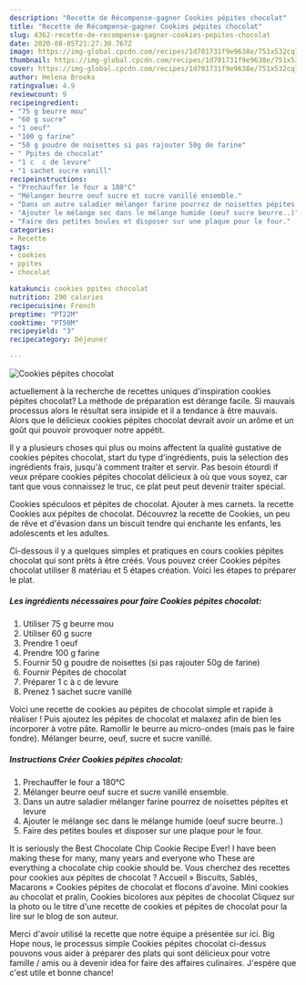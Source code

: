 ```yaml
---
description: "Recette de Récompense-gagner Cookies pépites chocolat"
title: "Recette de Récompense-gagner Cookies pépites chocolat"
slug: 4362-recette-de-recompense-gagner-cookies-pepites-chocolat
date: 2020-08-05T21:27:30.767Z
image: https://img-global.cpcdn.com/recipes/1d701731f9e9638e/751x532cq70/cookies-pepites-chocolat-photo-principale-de-la-recette.jpg
thumbnail: https://img-global.cpcdn.com/recipes/1d701731f9e9638e/751x532cq70/cookies-pepites-chocolat-photo-principale-de-la-recette.jpg
cover: https://img-global.cpcdn.com/recipes/1d701731f9e9638e/751x532cq70/cookies-pepites-chocolat-photo-principale-de-la-recette.jpg
author: Helena Brooks
ratingvalue: 4.9
reviewcount: 9
recipeingredient:
- "75 g beurre mou"
- "60 g sucre"
- "1 oeuf"
- "100 g farine"
- "50 g poudre de noisettes si pas rajouter 50g de farine"
- " Ppites de chocolat"
- "1 c  c de levure"
- "1 sachet sucre vanill"
recipeinstructions:
- "Prechauffer le four a 180°C"
- "Mélanger beurre oeuf sucre et sucre vanillé ensemble."
- "Dans un autre saladier mélanger farine pourrez de noisettes pépites et levure"
- "Ajouter le mélange sec dans le mélange humide (oeuf sucre beurre..)"
- "Faire des petites boules et disposer sur une plaque pour le four."
categories:
- Recette
tags:
- cookies
- ppites
- chocolat

katakunci: cookies ppites chocolat 
nutrition: 290 calories
recipecuisine: French
preptime: "PT22M"
cooktime: "PT50M"
recipeyield: "3"
recipecategory: Déjeuner

---
```



![Cookies pépites chocolat](https://img-global.cpcdn.com/recipes/1d701731f9e9638e/751x532cq70/cookies-pepites-chocolat-photo-principale-de-la-recette.jpg)

actuellement à la recherche de recettes uniques d'inspiration cookies pépites chocolat? La méthode de préparation est dérange facile. Si mauvais processus alors le résultat sera insipide et il a tendance à être mauvais. Alors que le délicieux cookies pépites chocolat devrait avoir un arôme et un goût qui pouvoir provoquer notre appétit.

Il y a plusieurs choses qui plus ou moins affectent la qualité gustative de cookies pépites chocolat, start du type d'ingrédients, puis la sélection des ingrédients frais, jusqu'à comment traiter et servir. Pas besoin étourdi if veux prépare cookies pépites chocolat délicieux à où que vous soyez, car tant que vous connaissez le truc, ce plat peut peut devenir traiter spécial.

Cookies spéculoos et pépites de chocolat. Ajouter à mes carnets. la recette Cookies aux pépites de chocolat. Découvrez la recette de Cookies, un peu de rêve et d&#39;évasion dans un biscuit tendre qui enchante les enfants, les adolescents et les adultes.


Ci-dessous il y a quelques simples et pratiques en cours cookies pépites chocolat qui sont prêts à être créés. Vous pouvez créer Cookies pépites chocolat utiliser 8 matériau et 5 étapes création. Voici les étapes to préparer le plat.

<!--inarticleads1-->

##### Les ingrédients nécessaires pour faire Cookies pépites chocolat:

1. Utiliser 75 g beurre mou
1. Utiliser 60 g sucre
1. Prendre 1 oeuf
1. Prendre 100 g farine
1. Fournir 50 g poudre de noisettes (si pas rajouter 50g de farine)
1. Fournir  Pépites de chocolat
1. Préparer 1 c à c de levure
1. Prenez 1 sachet sucre vanillé


Voici une recette de cookies au pépites de chocolat simple et rapide à réaliser ! Puis ajoutez les pépites de chocolat et malaxez afin de bien les incorporer à votre pâte. Ramollir le beurre au micro-ondes (mais pas le faire fondre). Mélanger beurre, oeuf, sucre et sucre vanillé. 

<!--inarticleads2-->

##### Instructions Créer Cookies pépites chocolat:

1. Prechauffer le four a 180°C
1. Mélanger beurre oeuf sucre et sucre vanillé ensemble.
1. Dans un autre saladier mélanger farine pourrez de noisettes pépites et levure
1. Ajouter le mélange sec dans le mélange humide (oeuf sucre beurre..)
1. Faire des petites boules et disposer sur une plaque pour le four.


It is seriously the Best Chocolate Chip Cookie Recipe Ever! I have been making these for many, many years and everyone who These are everything a chocolate chip cookie should be. Vous cherchez des recettes pour cookies aux pépites de chocolat ? Accueil » Biscuits, Sablés, Macarons » Cookies pépites de chocolat et flocons d&#39;avoine. Mini cookies au chocolat et pralin, Cookies bicolores aux pépites de chocolat Cliquez sur la photo ou le titre d&#39;une recette de cookies et pépites de chocolat pour la lire sur le blog de son auteur. 


Merci d'avoir utilisé la recette que notre équipe a présentée sur ici. Big Hope nous, le processus simple Cookies pépites chocolat ci-dessus pouvons vous aider à préparer des plats qui sont délicieux pour votre famille / amis ou à devenir idea for faire des affaires culinaires. J'espère que c'est utile et bonne chance!
